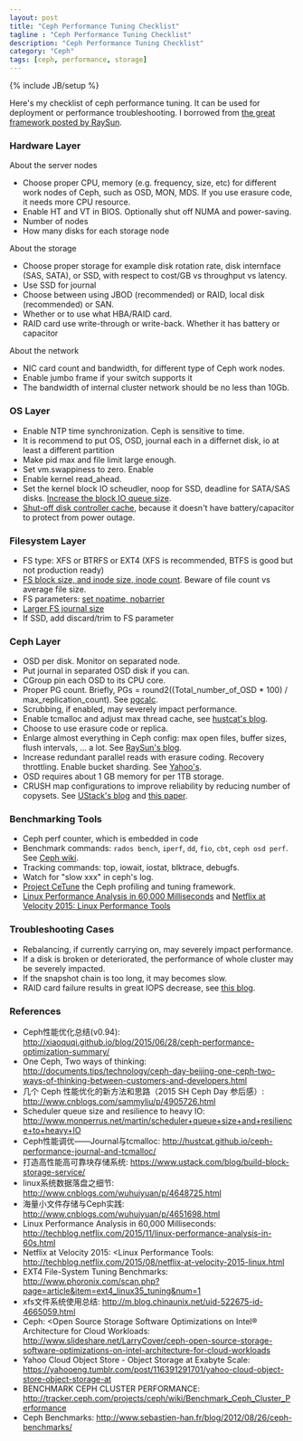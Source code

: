 ```yaml
---
layout: post
title: "Ceph Performance Tuning Checklist"
tagline : "Ceph Performance Tuning Checklist"
description: "Ceph Performance Tuning Checklist"
category: "Ceph"
tags: [ceph, performance, storage]
---
```

{% include JB/setup %}

Here's my checklist of ceph performance tuning. It can be used for deployment or performance troubleshooting. I borrowed from [the great framework posted by RaySun](http://xiaoquqi.github.io/blog/2015/06/28/ceph-performance-optimization-summary/).

### Hardware Layer

About the server nodes
  
  * Choose proper CPU, memory (e.g. frequency, size, etc) for different work nodes of Ceph, such as OSD, MON, MDS. If you use erasure code, it needs more CPU resource.
  * Enable HT and VT in BIOS. Optionally shut off NUMA and power-saving.
  * Number of nodes
  * How many disks for each storage node

About the storage

  * Choose proper storage for example disk rotation rate, disk internface (SAS, SATA), or SSD, with respect to cost/GB vs throughput vs latency.
  * Use SSD for journal
  * Choose between using JBOD (recommended) or RAID, local disk (recommended) or SAN.
  * Whether or to use what HBA/RAID card.
  * RAID card use write-through or write-back. Whether it has battery or capacitor

About the network

  * NIC card count and bandwidth, for different type of Ceph work nodes.
  * Enable jumbo frame if your switch supports it
  * The bandwidth of internal cluster network should be no less than 10Gb.

### OS Layer

  * Enable NTP time synchronization. Ceph is sensitive to time.
  * It is recommend to put OS, OSD, journal each in a differnet disk, io at least a different partition
  * Make pid max and file limit large enough.
  * Set vm.swappiness to zero. Enable 
  * Enable kernel read_ahead.
  * Set the kernel block IO scheudler, noop for SSD, deadline for SATA/SAS disks. [Increase the block IO queue size](http://www.monperrus.net/martin/scheduler+queue+size+and+resilience+to+heavy+IO).
  * [Shut-off disk controller cache](http://www.cnblogs.com/wuhuiyuan/p/4648725.html), because it doesn't have battery/capacitor to protect from power outage.

### Filesystem Layer

  * FS type: XFS or BTRFS or EXT4 (XFS is recommended, BTFS is good but not production ready)
  * [FS block size, and inode size, inode count](http://www.cnblogs.com/wuhuiyuan/p/linux-filesystem-inodes.html). Beware of file count vs average file size.
  * FS parameters: [set noatime, nobarrier](http://www.phoronix.com/scan.php?page=article&item=ext4_linux35_tuning&num=1)
  * [Larger FS journal size](http://m.blog.chinaunix.net/uid-522675-id-4665059.html)
  * If SSD, add discard/trim to FS parameter

### Ceph Layer

  * OSD per disk. Monitor on separated node.
  * Put journal in separated OSD disk if you can.
  * CGroup pin each OSD to its CPU core.
  * Proper PG count. Briefly, PGs = round2((Total_number_of_OSD * 100) / max_replication_count). See [pgcalc](http://ceph.com/pgcalc/).
  * Scrubbing, if enabled, may severely impact performance.
  * Enable tcmalloc and adjust max thread cache, see [hustcat's blog](http://hustcat.github.io/ceph-performance-journal-and-tcmalloc/).
  * Choose to use erasure code or replica.
  * Enlarge almost everything in Ceph config: max open files, buffer sizes, flush intervals, ... a lot. See [RaySun's blog](http://xiaoquqi.github.io/blog/2015/06/28/ceph-performance-optimization-summary/).
  * Increase redundant parallel reads with erasure coding. Recovery throttling. Enable bucket sharding. See [Yahoo's](https://yahooeng.tumblr.com/post/116391291701/yahoo-cloud-object-store-object-storage-at).
  * OSD requires about 1 GB memory for per 1TB storage.
  * CRUSH map configurations to improve reliability by reducing number of copysets. See [UStack's blog](https://www.ustack.com/blog/build-block-storage-service/#Coepy_Set) and [this paper](https://www.usenix.org/conference/atc13/technical-sessions/presentation/cidon).

### Benchmarking Tools

  * Ceph perf counter, which is embedded in code
  * Benchmark commands: `rados bench`, `iperf`, `dd`, `fio`, `cbt`, `ceph osd perf`. See [Ceph wiki](http://tracker.ceph.com/projects/ceph/wiki/Benchmark_Ceph_Cluster_Performance).
  * Tracking commands: top, iowait, iostat, blktrace, debugfs.
  * Watch for "slow xxx" in ceph's log.
  * [Project CeTune](http://docslide.us/technology/ceph-day-beijing-cetune-a-framework-of-profile-and-tune-ceph-performance.html) the Ceph profiling and tuning framework. 
  * [Linux Performance Analysis in 60,000 Milliseconds](http://techblog.netflix.com/2015/11/linux-performance-analysis-in-60s.html) and [Netflix at Velocity 2015: Linux Performance Tools](http://techblog.netflix.com/2015/08/netflix-at-velocity-2015-linux.html)

### Troubleshooting Cases

  * Rebalancing, if currently carrying on, may severely impact performance.
  * If a disk is broken or deteriorated, the performance of whole cluster may be severely impacted.
  * If the snapshot chain is too long, it may becomes slow.
  * RAID card failure results in great IOPS decrease, see [this blog](http://www.cnblogs.com/wuhuiyuan/p/4649776.html).

### References

  * Ceph性能优化总结(v0.94): <http://xiaoquqi.github.io/blog/2015/06/28/ceph-performance-optimization-summary/>
  * One Ceph, Two ways of thinking: <http://documents.tips/technology/ceph-day-beijing-one-ceph-two-ways-of-thinking-between-customers-and-developers.html>
  * 几个 Ceph 性能优化的新方法和思路（2015 SH Ceph Day 参后感）: <http://www.cnblogs.com/sammyliu/p/4905726.html>
  * Scheduler queue size and resilience to heavy IO: <http://www.monperrus.net/martin/scheduler+queue+size+and+resilience+to+heavy+IO>
  * Ceph性能调优——Journal与tcmalloc: <http://hustcat.github.io/ceph-performance-journal-and-tcmalloc/>
  * 打造高性能高可靠块存储系统: <https://www.ustack.com/blog/build-block-storage-service/>
  * linux系统数据落盘之细节: <http://www.cnblogs.com/wuhuiyuan/p/4648725.html>
  * 海量小文件存储与Ceph实践: <http://www.cnblogs.com/wuhuiyuan/p/4651698.html>
  * Linux Performance Analysis in 60,000 Milliseconds: <http://techblog.netflix.com/2015/11/linux-performance-analysis-in-60s.html>
  * Netflix at Velocity 2015: <Linux Performance Tools: <http://techblog.netflix.com/2015/08/netflix-at-velocity-2015-linux.html>
  * EXT4 File-System Tuning Benchmarks: <http://www.phoronix.com/scan.php?page=article&item=ext4_linux35_tuning&num=1>
  * xfs文件系统使用总结: <http://m.blog.chinaunix.net/uid-522675-id-4665059.html>
  * Ceph: <Open Source Storage Software Optimizations on Intel® Architecture for Cloud Workloads: <http://www.slideshare.net/LarryCover/ceph-open-source-storage-software-optimizations-on-intel-architecture-for-cloud-workloads>
  * Yahoo Cloud Object Store - Object Storage at Exabyte Scale: <https://yahooeng.tumblr.com/post/116391291701/yahoo-cloud-object-store-object-storage-at>
  * BENCHMARK CEPH CLUSTER PERFORMANCE: <http://tracker.ceph.com/projects/ceph/wiki/Benchmark_Ceph_Cluster_Performance>
  * Ceph Benchmarks: <http://www.sebastien-han.fr/blog/2012/08/26/ceph-benchmarks/>